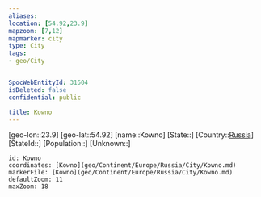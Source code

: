 ```yaml
---
aliases: 
location: [54.92,23.9]
mapzoom: [7,12] 
mapmarker: city 
type: City
tags:
- geo/City


SpocWebEntityId: 31604
isDeleted: false
confidential: public

title: Kowno
---
```

[geo-lon::23.9]
[geo-lat::54.92]
[name::Kowno]
[State::]
[Country::[Russia](geo/Continent/Europe/Russia.md)]
[StateId::]
[Population::]
[Unknown::]


```leaflet
id: Kowno
coordinates: [Kowno](geo/Continent/Europe/Russia/City/Kowno.md)
markerFile: [Kowno](geo/Continent/Europe/Russia/City/Kowno.md)
defaultZoom: 11 
maxZoom: 18
```



